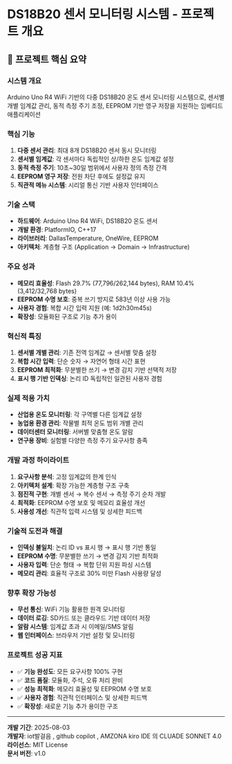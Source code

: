 # DS18B20 센서 모니터링 시스템 - 프로젝트 개요

## 🎯 프로젝트 핵심 요약

### **시스템 개요**
Arduino Uno R4 WiFi 기반의 다중 DS18B20 온도 센서 모니터링 시스템으로, 센서별 개별 임계값 관리, 동적 측정 주기 조정, EEPROM 기반 영구 저장을 지원하는 임베디드 애플리케이션

### **핵심 기능**
1. **다중 센서 관리**: 최대 8개 DS18B20 센서 동시 모니터링
2. **센서별 임계값**: 각 센서마다 독립적인 상/하한 온도 임계값 설정
3. **동적 측정 주기**: 10초~30일 범위에서 사용자 정의 측정 간격
4. **EEPROM 영구 저장**: 전원 차단 후에도 설정값 유지
5. **직관적 메뉴 시스템**: 시리얼 통신 기반 사용자 인터페이스

### **기술 스택**
- **하드웨어**: Arduino Uno R4 WiFi, DS18B20 온도 센서
- **개발 환경**: PlatformIO, C++17
- **라이브러리**: DallasTemperature, OneWire, EEPROM
- **아키텍처**: 계층형 구조 (Application → Domain → Infrastructure)

### **주요 성과**
- **메모리 효율성**: Flash 29.7% (77,796/262,144 bytes), RAM 10.4% (3,412/32,768 bytes)
- **EEPROM 수명 보호**: 중복 쓰기 방지로 583년 이상 사용 가능
- **사용자 경험**: 복합 시간 입력 지원 (예: 1d2h30m45s)
- **확장성**: 모듈화된 구조로 기능 추가 용이

### **혁신적 특징**
1. **센서별 개별 관리**: 기존 전역 임계값 → 센서별 맞춤 설정
2. **복합 시간 입력**: 단순 숫자 → 자연어 형태 시간 표현
3. **EEPROM 최적화**: 무분별한 쓰기 → 변경 감지 기반 선택적 저장
4. **표시 행 기반 인덱싱**: 논리 ID 독립적인 일관된 사용자 경험

### **실제 적용 가치**
- **산업용 온도 모니터링**: 각 구역별 다른 임계값 설정
- **농업용 환경 관리**: 작물별 최적 온도 범위 개별 관리
- **데이터센터 모니터링**: 서버별 맞춤형 온도 알람
- **연구용 장비**: 실험별 다양한 측정 주기 요구사항 충족

### **개발 과정 하이라이트**
1. **요구사항 분석**: 고정 임계값의 한계 인식
2. **아키텍처 설계**: 확장 가능한 계층형 구조 구축
3. **점진적 구현**: 개별 센서 → 복수 센서 → 측정 주기 순차 개발
4. **최적화**: EEPROM 수명 보호 및 메모리 효율성 개선
5. **사용성 개선**: 직관적 입력 시스템 및 상세한 피드백

### **기술적 도전과 해결**
- **인덱싱 불일치**: 논리 ID vs 표시 행 → 표시 행 기반 통일
- **EEPROM 수명**: 무분별한 쓰기 → 변경 감지 기반 최적화
- **사용자 입력**: 단순 형태 → 복합 단위 지원 파싱 시스템
- **메모리 관리**: 효율적 구조로 30% 미만 Flash 사용량 달성

### **향후 확장 가능성**
- **무선 통신**: WiFi 기능 활용한 원격 모니터링
- **데이터 로깅**: SD카드 또는 클라우드 기반 데이터 저장
- **알람 시스템**: 임계값 초과 시 이메일/SMS 알림
- **웹 인터페이스**: 브라우저 기반 설정 및 모니터링

### **프로젝트 성공 지표**
- ✅ **기능 완성도**: 모든 요구사항 100% 구현
- ✅ **코드 품질**: 모듈화, 주석, 오류 처리 완비
- ✅ **성능 최적화**: 메모리 효율성 및 EEPROM 수명 보호
- ✅ **사용자 경험**: 직관적 인터페이스 및 상세한 피드백
- ✅ **확장성**: 새로운 기능 추가 용이한 구조

---

**개발 기간**: 2025-08-03  
**개발자**: iot발걸음 , github copilot , AMZONA kiro IDE 의 CLUADE SONNET 4.0
**라이선스**: MIT License  
**문서 버전**: v1.0